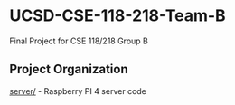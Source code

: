 # UCSD-CSE-118-218-Team-B
Final Project for CSE 118/218 Group B

## Project Organization
[server/](server/) - Raspberry PI 4 server code
